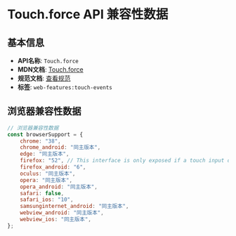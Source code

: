 # Touch.force API 兼容性数据

## 基本信息

- **API名称**: `Touch.force`
- **MDN文档**: [Touch.force](https://developer.mozilla.org/docs/Web/API/Touch/force)
- **规范文档**: [查看规范](https://w3c.github.io/touch-events/#dom-touch-force)
- **标签**: `web-features:touch-events`

## 浏览器兼容性数据

```javascript
// 浏览器兼容性数据
const browserSupport = {
    chrome: "38",
    chrome_android: "同主版本",
    edge: "同主版本",
    firefox: "52", // This interface is only exposed if a touch input device is detected.,
    firefox_android: "6",
    oculus: "同主版本",
    opera: "同主版本",
    opera_android: "同主版本",
    safari: false,
    safari_ios: "10",
    samsunginternet_android: "同主版本",
    webview_android: "同主版本",
    webview_ios: "同主版本",
};

```

